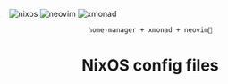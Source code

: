 ![nixos](https://img.shields.io/static/v1?style=for-the-badge&logo=nixos&label=%E2%A0%80&message=nixos&labelColor=white&color=cornflowerblue)
![neovim](https://img.shields.io/static/v1?style=for-the-badge&logo=neovim&label=%E2%A0%80&message=neovim&labelColor=blue&color=green)
![xmonad](https://img.shields.io/static/v1?style=for-the-badge&logo=haskell&label=%E2%A0%80&message=xmonad&labelColor=blueviolet&color=black)
<p align="center"><code>home-manager + xmonad + neovim💛</code></p>

<h1 align="center">NixOS config files</h1>
